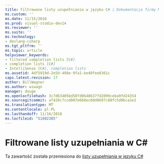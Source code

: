 ```yaml
---
title: Filtrowane listy uzupełniania w języku C# | Dokumentacja firmy Microsoft
ms.custom: ''
ms.date: 11/15/2016
ms.prod: visual-studio-dev14
ms.reviewer: ''
ms.suite: ''
ms.technology:
- devlang-csharp
ms.tgt_pltfrm: ''
ms.topic: article
helpviewer_keywords:
- filtered completion lists [C#]
- completion lists [C#]
- IntelliSense [C#], completion lists
ms.assetid: 4df5919d-2e5d-498e-9fa1-be40fee8361c
caps.latest.revision: 17
author: BillWagner
ms.author: wiwagn
manager: douge
ms.openlocfilehash: 3c7d63405bd58fd0648637fd2099ceba9fd24354
ms.sourcegitcommit: af428c7ccd007e668ec0dd8697c88fc5d8bca1e2
ms.translationtype: MT
ms.contentlocale: pl-PL
ms.lasthandoff: 11/16/2018
ms.locfileid: "51802385"
---
```

# <a name="filtered-completion-lists-in-c"></a>Filtrowane listy uzupełniania w C# #
Ta zawartość została przeniesiona do [listy uzupełniania w języku C#](../misc/completion-lists-in-csharp.md)